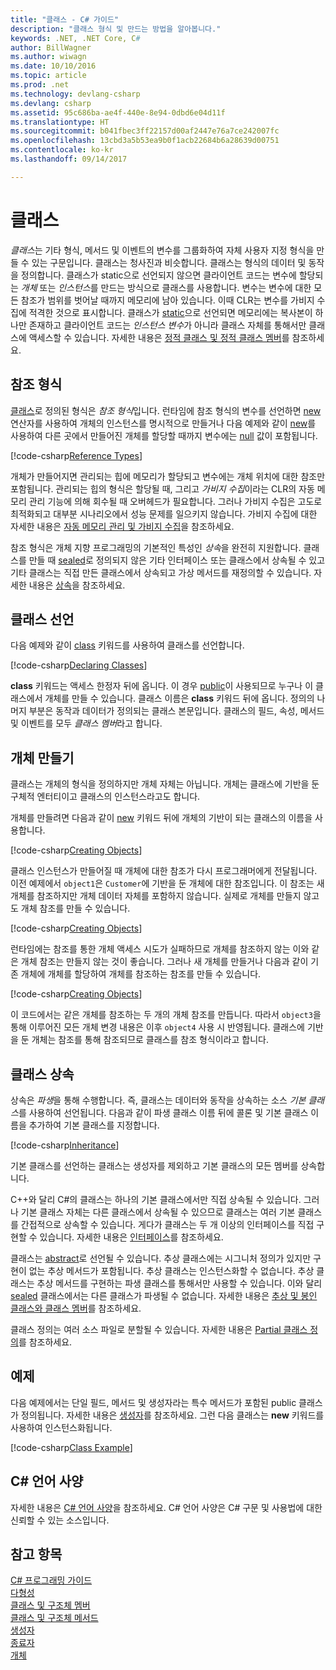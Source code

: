 ```yaml
---
title: "클래스 - C# 가이드"
description: "클래스 형식 및 만드는 방법을 알아봅니다."
keywords: .NET, .NET Core, C#
author: BillWagner
ms.author: wiwagn
ms.date: 10/10/2016
ms.topic: article
ms.prod: .net
ms.technology: devlang-csharp
ms.devlang: csharp
ms.assetid: 95c686ba-ae4f-440e-8e94-0dbd6e04d11f
ms.translationtype: HT
ms.sourcegitcommit: b041fbec3ff22157d00af2447e76a7ce242007fc
ms.openlocfilehash: 13cbd3a5b53ea9b0f1acb22684b6a28639d00751
ms.contentlocale: ko-kr
ms.lasthandoff: 09/14/2017

---
```


# <a name="classes"></a>클래스
*클래스*는 기타 형식, 메서드 및 이벤트의 변수를 그룹화하여 자체 사용자 지정 형식을 만들 수 있는 구문입니다. 클래스는 청사진과 비슷합니다. 클래스는 형식의 데이터 및 동작을 정의합니다. 클래스가 static으로 선언되지 않으면 클라이언트 코드는 변수에 할당되는 *개체* 또는 *인스턴스*를 만드는 방식으로 클래스를 사용합니다. 변수는 변수에 대한 모든 참조가 범위를 벗어날 때까지 메모리에 남아 있습니다. 이때 CLR는 변수를 가비지 수집에 적격한 것으로 표시합니다. 클래스가 [static](language-reference/keywords/static.md)으로 선언되면 메모리에는 복사본이 하나만 존재하고 클라이언트 코드는 *인스턴스 변수*가 아니라 클래스 자체를 통해서만 클래스에 액세스할 수 있습니다. 자세한 내용은 [정적 클래스 및 정적 클래스 멤버](programming-guide/classes-and-structs/static-classes-and-static-class-members.md)를 참조하세요.  

## <a name="reference-types"></a>참조 형식  
[클래스](language-reference/keywords/class.md)로 정의된 형식은 *참조 형식*입니다. 런타임에 참조 형식의 변수를 선언하면 [new](language-reference/keywords/new.md) 연산자를 사용하여 개체의 인스턴스를 명시적으로 만들거나 다음 예제와 같이 [new](language-reference/keywords/new.md)를 사용하여 다른 곳에서 만들어진 개체를 할당할 때까지 변수에는 [null](language-reference/keywords/null.md) 값이 포함됩니다.  

[!code-csharp[Reference Types](../../samples/snippets/csharp/concepts/classes/reference-type.cs)]
  
개체가 만들어지면 관리되는 힙에 메모리가 할당되고 변수에는 개체 위치에 대한 참조만 포함됩니다. 관리되는 힙의 형식은 할당될 때, 그리고 *가비지 수집*이라는 CLR의 자동 메모리 관리 기능에 의해 회수될 때 오버헤드가 필요합니다. 그러나 가비지 수집은 고도로 최적화되고 대부분 시나리오에서 성능 문제를 일으키지 않습니다. 가비지 수집에 대한 자세한 내용은 [자동 메모리 관리 및 가비지 수집](../standard/garbage-collection/gc.md)을 참조하세요.  
  
참조 형식은 개체 지향 프로그래밍의 기본적인 특성인 *상속*을 완전히 지원합니다. 클래스를 만들 때 [sealed](language-reference/keywords/sealed.md)로 정의되지 않은 기타 인터페이스 또는 클래스에서 상속될 수 있고 기타 클래스는 직접 만든 클래스에서 상속되고 가상 메서드를 재정의할 수 있습니다. 자세한 내용은 [상속](programming-guide/classes-and-structs/inheritance.md)을 참조하세요.

## <a name="declaring-classes"></a>클래스 선언  
다음 예제와 같이 [class](language-reference/keywords/class.md) 키워드를 사용하여 클래스를 선언합니다.  
  
[!code-csharp[Declaring Classes](../../samples/snippets/csharp/concepts/classes/declaring-classes.cs)]  
  
**class** 키워드는 액세스 한정자 뒤에 옵니다. 이 경우 [public](language-reference/keywords/public.md)이 사용되므로 누구나 이 클래스에서 개체를 만들 수 있습니다. 클래스 이름은 **class** 키워드 뒤에 옵니다. 정의의 나머지 부분은 동작과 데이터가 정의되는 클래스 본문입니다. 클래스의 필드, 속성, 메서드 및 이벤트를 모두 *클래스 멤버*라고 합니다.  
  
## <a name="creating-objects"></a>개체 만들기  
클래스는 개체의 형식을 정의하지만 개체 자체는 아닙니다. 개체는 클래스에 기반을 둔 구체적 엔터티이고 클래스의 인스턴스라고도 합니다.  
  
개체를 만들려면 다음과 같이 [new](language-reference/keywords/new.md) 키워드 뒤에 개체의 기반이 되는 클래스의 이름을 사용합니다.  
  
[!code-csharp[Creating Objects](../../samples/snippets/csharp/concepts/classes/creating-objects.cs)]   
  
클래스 인스턴스가 만들어질 때 개체에 대한 참조가 다시 프로그래머에게 전달됩니다. 이전 예제에서 `object1`은 `Customer`에 기반을 둔 개체에 대한 참조입니다. 이 참조는 새 개체를 참조하지만 개체 데이터 자체를 포함하지 않습니다. 실제로 개체를 만들지 않고도 개체 참조를 만들 수 있습니다.  
  
[!code-csharp[Creating Objects](../../samples/snippets/csharp/concepts/classes/creating-objects2.cs)]  
  
런타임에는 참조를 통한 개체 액세스 시도가 실패하므로 개체를 참조하지 않는 이와 같은 개체 참조는 만들지 않는 것이 좋습니다. 그러나 새 개체를 만들거나 다음과 같이 기존 개체에 개체를 할당하여 개체를 참조하는 참조를 만들 수 있습니다.  
  
[!code-csharp[Creating Objects](../../samples/snippets/csharp/concepts/classes/creating-objects3.cs)]  
  
이 코드에서는 같은 개체를 참조하는 두 개의 개체 참조를 만듭니다. 따라서 `object3`을 통해 이루어진 모든 개체 변경 내용은 이후 `object4` 사용 시 반영됩니다. 클래스에 기반을 둔 개체는 참조를 통해 참조되므로 클래스를 참조 형식이라고 합니다.  
  
## <a name="class-inheritance"></a>클래스 상속  
상속은 *파생*을 통해 수행합니다. 즉, 클래스는 데이터와 동작을 상속하는 소스 *기본 클래스*를 사용하여 선언됩니다. 다음과 같이 파생 클래스 이름 뒤에 콜론 및 기본 클래스 이름을 추가하여 기본 클래스를 지정합니다.  
  
[!code-csharp[Inheritance](../../samples/snippets/csharp/concepts/classes/inheritance.cs)]  
  
기본 클래스를 선언하는 클래스는 생성자를 제외하고 기본 클래스의 모든 멤버를 상속합니다.  
  
C++와 달리 C#의 클래스는 하나의 기본 클래스에서만 직접 상속될 수 있습니다. 그러나 기본 클래스 자체는 다른 클래스에서 상속될 수 있으므로 클래스는 여러 기본 클래스를 간접적으로 상속할 수 있습니다. 게다가 클래스는 두 개 이상의 인터페이스를 직접 구현할 수 있습니다. 자세한 내용은 [인터페이스](programming-guide/interfaces/index.md)를 참조하세요.  
  
클래스는 [abstract](language-reference/keywords/abstract.md)로 선언될 수 있습니다. 추상 클래스에는 시그니처 정의가 있지만 구현이 없는 추상 메서드가 포함됩니다. 추상 클래스는 인스턴스화할 수 없습니다. 추상 클래스는 추상 메서드를 구현하는 파생 클래스를 통해서만 사용할 수 있습니다. 이와 달리 [sealed](language-reference/keywords/sealed.md) 클래스에서는 다른 클래스가 파생될 수 없습니다. 자세한 내용은 [추상 및 봉인 클래스와 클래스 멤버](programming-guide/classes-and-structs/abstract-and-sealed-classes-and-class-members.md)를 참조하세요.  
  
클래스 정의는 여러 소스 파일로 분할될 수 있습니다. 자세한 내용은 [Partial 클래스 정의](programming-guide/classes-and-structs/partial-classes-and-methods.md)를 참조하세요.  
  
 
## <a name="example"></a>예제
다음 예제에서는 단일 필드, 메서드 및 생성자라는 특수 메서드가 포함된 public 클래스가 정의됩니다. 자세한 내용은 [생성자](programming-guide/classes-and-structs/constructors.md)를 참조하세요. 그런 다음 클래스는 **new** 키워드를 사용하여 인스턴스화됩니다.

[!code-csharp[Class Example](../../samples/snippets/csharp/concepts/classes/class-example.cs)]  
  
## <a name="c-language-specification"></a>C# 언어 사양  
자세한 내용은 [C# 언어 사양](language-reference/language-specification/index.md)을 참조하세요. C# 언어 사양은 C# 구문 및 사용법에 대한 신뢰할 수 있는 소스입니다.
  
## <a name="see-also"></a>참고 항목  
[C# 프로그래밍 가이드](programming-guide/index.md)   
[다형성](programming-guide/classes-and-structs/polymorphism.md)   
[클래스 및 구조체 멤버](programming-guide/classes-and-structs/members.md)   
[클래스 및 구조체 메서드](programming-guide/classes-and-structs/methods.md)   
[생성자](programming-guide/classes-and-structs/constructors.md)   
[종료자](programming-guide/classes-and-structs/destructors.md)   
[개체](programming-guide/classes-and-structs/objects.md)


